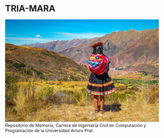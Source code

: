 # TRIA-MARA
![Image of header](https://github.com/rbastronomy/TRIA-MARA/blob/main/fondo.jpg)
Repositorio de Memoria, Carrera de Ingenieria Civil en Computación y Programación de la Universidad Arturo Prat.
